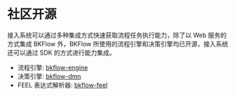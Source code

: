 # 社区开源

接入系统可以通过多种集成方式快速获取流程任务执行能力，除了以 Web 服务的方式集成 BKFlow 外，BKFlow 所使用的流程引擎和决策引擎均已开源，接入系统还可以通过 SDK 的方式进行能力集成。

- 流程引擎: [bkflow-engine](https://github.com/TencentBlueKing/bamboo-engine)
- 决策引擎: [bkflow-dmn](https://github.com/TencentBlueKing/bkflow-dmn)
- FEEL 表达式解析器: [bkflow-feel](https://github.com/TencentBlueKing/bkflow-feel)
